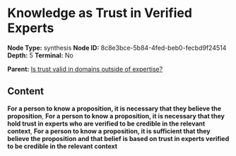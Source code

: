 # Knowledge as Trust in Verified Experts

**Node Type:** synthesis
**Node ID:** 8c8e3bce-5b84-4fed-beb0-fecbd9f24514
**Depth:** 5
**Terminal:** No

**Parent:** [Is trust valid in domains outside of expertise?](is-trust-valid-in-domains-outside-of-expertise-antithesis-df615721-5c68-4101-8974-f8217f8fc12f.md)

## Content

**For a person to know a proposition, it is necessary that they believe the proposition**, **For a person to know a proposition, it is necessary that they hold trust in experts who are verified to be credible in the relevant context**, **For a person to know a proposition, it is sufficient that they believe the proposition and that belief is based on trust in experts verified to be credible in the relevant context**
